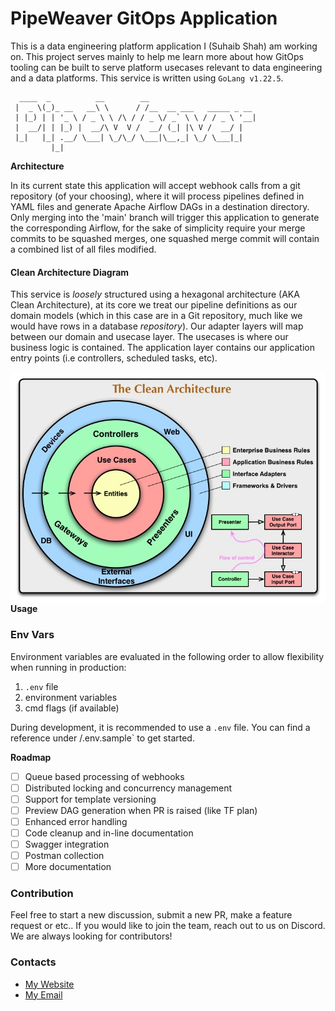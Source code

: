 # PipeWeaver GitOps Application

<!-- [![Go Build](https://github.com/codoworks/go-boilerplate/actions/workflows/go.yml/badge.svg)](https://github.com/codoworks/go-boilerplate/actions/workflows/go.yml)
[![Go Report Card](https://goreportcard.com/badge/github.com/codoworks/go-boilerplate)](https://goreportcard.com/report/github.com/codoworks/go-boilerplate)
[![CodeQL](https://github.com/codoworks/go-boilerplate/actions/workflows/codeql.yml/badge.svg)](https://github.com/codoworks/go-boilerplate/actions/workflows/codeql.yml)
[![Codacy Security Scan](https://github.com/codoworks/go-boilerplate/actions/workflows/codacy.yml/badge.svg)](https://github.com/codoworks/go-boilerplate/actions/workflows/codacy.yml)
[![Actively Maintained](https://img.shields.io/badge/Maintenance%20Level-Actively%20Maintained-green.svg)](https://gist.github.com/cheerfulstoic/d107229326a01ff0f333a1d3476e068d) -->

This is a data engineering platform application I (Suhaib Shah) am working on. This project serves mainly to help me learn more about how GitOps tooling can be built to serve platform usecases relevant to data engineering and a data platforms.
This service is written using `GoLang v1.22.5`.

```
  ____  _          __        __
 |  _ \(_)_ __   __\ \      / /__  __ ___   _____ _ __
 | |_) | | '_ \ / _ \ \ /\ / / _ \/ _` \ \ / / _ \ '__|
 |  __/| | |_) |  __/\ V  V /  __/ (_| |\ V /  __/ |
 |_|   |_| .__/ \___| \_/\_/ \___|\__,_| \_/ \___|_|
         |_|
```

<summary><b>Architecture</b></summary>

In its current state this application will accept webhook calls from a git repository (of your choosing), where it will process pipelines defined in YAML files and generate Apache Airflow DAGs in a destination directory. Only merging into the 'main' branch will trigger this application to generate the corresponding Airflow, for the sake of simplicity require your merge commits to be squashed merges, one squashed merge commit will contain a combined list of all files modified.

#### Clean Architecture Diagram

This service is _loosely_ structured using a hexagonal architecture (AKA Clean Architecture), at its core we treat our pipeline definitions as our domain models (which in this case are in a Git repository, much like we would have rows in a database _repository_). Our adapter layers will map between our domain and usecase layer. The usecases is where our business logic is contained. The application layer contains our application entry points (i.e controllers, scheduled tasks, etc).

<img align="middle" src="docs/clean-architecture.png">

<summary><b>Usage</b></summary>

### Env Vars

Environment variables are evaluated in the following order to allow flexibility when running in production:

1. `.env` file
2. environment variables
3. cmd flags (if available)

During development, it is recommended to use a `.env` file. You can find a reference under /.env.sample` to get started.

<summary><b>Roadmap</b></summary>

- [ ] Queue based processing of webhooks
- [ ] Distributed locking and concurrency management
- [ ] Support for template versioning
- [ ] Preview DAG generation when PR is raised (like TF plan)
- [ ] Enhanced error handling
- [ ] Code cleanup and in-line documentation
- [ ] Swagger integration
- [ ] Postman collection
- [ ] More documentation

### Contribution

Feel free to start a new discussion, submit a new PR, make a feature request or etc.. If you would like to join the team, reach out to us on Discord. We are always looking for contributors!

### Contacts

- [My Website](https://syedsuhaibshah.com)
- [My Email](mailto:suhaibshah22@gmail.com)

